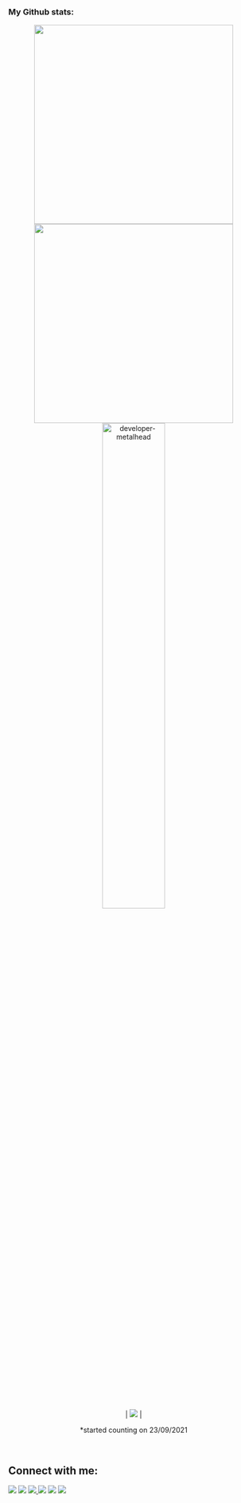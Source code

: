 ###  My Github stats:
  

<div align=center>
  <img width="400" src="https://github-readme-stats.vercel.app/api?username=CavidH&theme=tokyonight&show_icons=true&hide_border=true&count_private=true" />
  <img width="400"  src="https://github-readme-streak-stats.herokuapp.com?user=CavidH&theme=tokyonight&hide_border=true" />
  <img align="left"><img width="50%" src="https://github-readme-stats.vercel.app/api/top-langs?username=CavidH&show_icons=true&theme=tokyonight&layout=compact" alt="developer-metalhead" />  

</div>
 

<br>

<div align=center>
  
  | ![](https://komarev.com/ghpvc/?username=CavidH&color=blue) |
 
  *started counting on 23/09/2021
  
</div>

<!-- <div align=center>
  <img width="350" src="https://github-readme-stats.vercel.app/api/top-langs/?username=CavidH&theme=tokyonight&show_icons=true&hide_border=true&layout=compact" />
</div> -->

<br>

[//]: # (started counting on 23/09/2021)






## Connect with me:

<p align = "center">

[<img src="https://img.shields.io/badge/Facebook-1877F2?style=for-the-badge&logo=facebook&logoColor=white" />](https://www.facebook.com/Cavid386/)
[<img src="https://img.shields.io/badge/Twitter-1DA1F2?style=for-the-badge&logo=twitter&logoColor=white" />](https://twitter.com/Cavid386) 
  <a href="mailto:hcavid386@gmail.com">
    <img src="https://img.shields.io/badge/Gmail-D14836?style=for-the-badge&logo=gmail&logoColor=white" />
  </a>[<img src="	https://img.shields.io/badge/LinkedIn-0077B5?style=for-the-badge&logo=linkedin&logoColor=white" />](https://www.linkedin.com/in/cavid-haciyev-386hc/)
[<img src="https://img.shields.io/badge/medium-%2312100E.svg?&style=for-the-badge&logo=medium&logoColor=white&color=black" />](https://medium.com/@hcavid386)
[<img src="https://img.shields.io/badge/Instagram-E4405F?style=for-the-badge&logo=instagram&logoColor=white" />](https://www.instagram.com/_javid_hc/)
</p>

<br />
<br />

</p>
